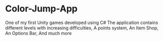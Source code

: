 # Color-Jump-App
One of my first Unity games developed using C#
The application contains different levels with increasing difficulties,
A points system,
An Item Shop,
An Options Bar,
And much more
